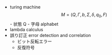 - turing machine
        $$ M = (Q, \Gamma, b, \Sigma, \delta, q_0, F) $$
        - 状態 Q
        - 字母 alphabet
- lambda calculus
- 誤り訂正 error detection and correlation
    - ビット反転エラー
    - 反復符号